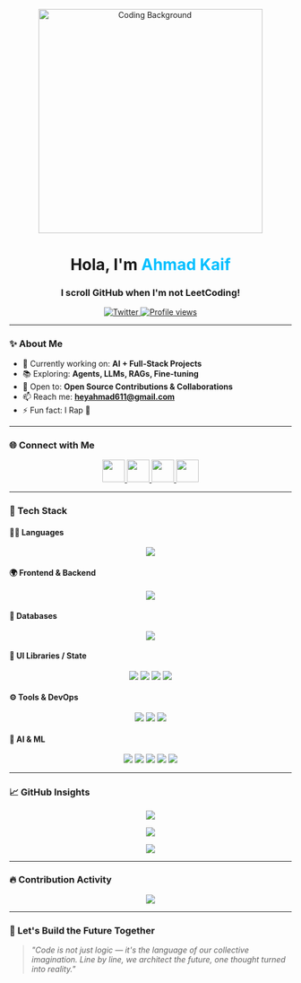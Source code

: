 <p align="center">
  <img src="https://i.pinimg.com/originals/8b/35/fe/8b35fef55fba1a201c9c7a11d3ec3d64.gif" alt="Coding Background" width="400"/>
</p>

<h1 align="center">Hola, I'm <span style="color: #00bfff;">Ahmad Kaif</span></h1>
<h3 align="center">I scroll GitHub when I'm not LeetCoding!</h3>

<p align="center">
  <a href="https://twitter.com/ahmadkaifansari" target="_blank">
    <img src="https://img.shields.io/twitter/follow/ahmadkaifansari?logo=twitter&style=for-the-badge&color=00bfff" alt="Twitter" />
  </a>
  <a href="https://github.com/ahmad-kaif">
    <img src="https://komarev.com/ghpvc/?username=ahmad-kaif&style=for-the-badge&color=blue" alt="Profile views" />
  </a>
</p>

---

### ✨ About Me

- 🔭 Currently working on: **AI + Full-Stack Projects**
- 📚 Exploring: **Agents, LLMs, RAGs, Fine-tuning**
- 🤝 Open to: **Open Source Contributions & Collaborations**
- 📫 Reach me: **heyahmad611@gmail.com**
- ⚡ Fun fact:  I Rap 🎤

---

### 🌐 Connect with Me

<p align="center">
  <a href="https://linkedin.com/in/ahmadkaif" target="_blank">
    <img src="https://skillicons.dev/icons?i=linkedin" width="40" />
  </a>
  <a href="https://twitter.com/ahmadkaifansari" target="_blank">
    <img src="https://skillicons.dev/icons?i=twitter" width="40" />
  </a>
  <a href="https://instagram.com/hey_ahmaddd" target="_blank">
    <img src="https://skillicons.dev/icons?i=instagram" width="40" />
  </a>
  <a href="https://www.youtube.com/c/ahmadkaif8721" target="_blank">
    <img src="https://skillicons.dev/icons?i=youtube" width="40" />
  </a>
</p>

---

### 🧠 Tech Stack

#### 👨‍💻 Languages  
<p align="center">
  <img src="https://skillicons.dev/icons?i=cpp,java,python,javascript,sql" />
</p>

#### 🌍 Frontend & Backend  
<p align="center">
  <img src="https://skillicons.dev/icons?i=html,css,js,react,nextjs,nodejs,express" />
</p>

#### 💾 Databases  
<p align="center">
  <img src="https://skillicons.dev/icons?i=mongodb,mysql,postgres" />
</p>

#### 🎨 UI Libraries / State  
<p align="center">
  <img src="https://img.shields.io/badge/-Tailwind-38B2AC?style=for-the-badge&logo=tailwindcss&logoColor=white" />
  <img src="https://img.shields.io/badge/-DaisyUI-701a75?style=for-the-badge&logo=daisyui&logoColor=white" />
  <img src="https://img.shields.io/badge/-Zustand-000?style=for-the-badge&logo=zustand&logoColor=white" />
  <img src="https://img.shields.io/badge/-ReactHookForm-EC5990?style=for-the-badge&logo=reacthookform&logoColor=white" />
</p>

#### ⚙️ Tools & DevOps  
<p align="center">
  <img src="https://skillicons.dev/icons?i=vercel,render,docker,jenkins,postman" />
  <img src="https://img.shields.io/badge/-Clerk-000?style=for-the-badge&logo=clerk&logoColor=white" />
  <img src="https://img.shields.io/badge/-Firebase-FFCA28?style=for-the-badge&logo=firebase&logoColor=black" />
</p>

#### 🤖 AI & ML  
<p align="center">
  <img src="https://img.shields.io/badge/-Machine%20Learning-102770?style=for-the-badge&logo=scikitlearn&logoColor=white" />
  <img src="https://img.shields.io/badge/-Deep%20Learning-8E44AD?style=for-the-badge&logo=tensorflow&logoColor=white" />
  <img src="https://img.shields.io/badge/-NLP-007ACC?style=for-the-badge&logo=spaCy&logoColor=white" />
  <img src="https://img.shields.io/badge/-LLMs-000000?style=for-the-badge&logo=openai&logoColor=white" />
  <img src="https://img.shields.io/badge/-Fine%20Tuning-FF6F00?style=for-the-badge" />
</p>


---

### 📈 GitHub Insights

<p align="center">
  <img src="https://github-readme-stats.vercel.app/api?username=ahmad-kaif&show_icons=true&theme=tokyonight" />
</p>

<p align="center">
  <img src="https://github-readme-streak-stats.herokuapp.com/?user=ahmad-kaif&theme=tokyonight" />
</p>

<p align="center">
  <img src="https://github-readme-stats.vercel.app/api/top-langs/?username=ahmad-kaif&layout=compact&theme=tokyonight" />
</p>

---

### 🔥 Contribution Activity  
<p align="center">
  <img src="https://github-readme-activity-graph.vercel.app/graph?username=ahmad-kaif&theme=react-dark" />
</p>

---

### 🧠 Let's Build the Future Together  
> _"Code is not just logic — it's the language of our collective imagination. Line by line, we architect the future, one thought turned into reality."_

